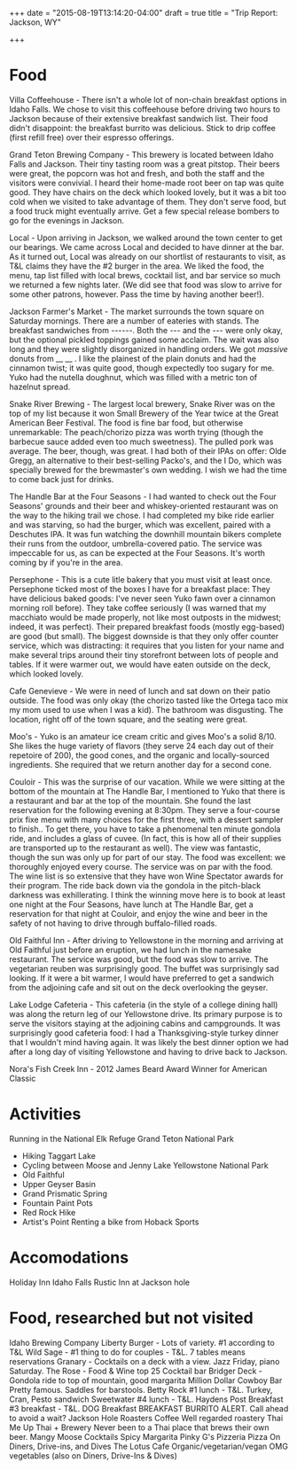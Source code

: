+++
date = "2015-08-19T13:14:20-04:00"
draft = true
title = "Trip Report: Jackson, WY"

+++

# Food

Villa Coffeehouse - There isn't a whole lot of non-chain breakfast options in
Idaho Falls. We chose to visit this coffeehouse before driving two hours to
Jackson because of their extensive breakfast sandwich list. Their food didn't
disappoint: the breakfast burrito was delicious. Stick to drip coffee (first
refill free) over their espresso offerings.

Grand Teton Brewing Company - This brewery is located between Idaho Falls and
Jackson. Their tiny tasting room was a great pitstop. Their beers were great,
the popcorn was hot and fresh, and both the staff and the visitors were
convivial. I heard their home-made root beer on tap was quite good. They have
chairs on the deck which looked lovely, but it was a bit too cold when we
visited to take advantage of them.  They don't serve food, but a food truck
might eventually arrive. Get a few special release bombers to go for the
evenings in Jackson.

Local - Upon arriving in Jackson, we walked around the town center to get our
bearings. We came across Local and decided to have dinner at the bar. As it
turned out, Local was already on our shortlist of restaurants to visit, as T&L
claims they have the #2 burger in the area. We liked the food, the menu, tap
list filled with local brews, cocktail list, and bar service so much we
returned a few nights later. (We did see that food was slow to arrive for some other
patrons, however. Pass the time by having another beer!).

Jackson Farmer's Market - The market surrounds the town square on Saturday
mornings. There are a number of eateries with stands. The breakfast sandwiches
from ------. Both the --- and the --- were only okay, but the optional pickled
toppings gained some acclaim. The wait was also long and they were slightly
disorganized in handling orders. We got *massive* donuts from  __ __ . I like
the plainest of the plain donuts and had the cinnamon twist; it was quite good,
though expectedly too sugary for me. Yuko had the nutella doughnut, which was
filled with a metric ton of hazelnut spread.

Snake River Brewing - The largest local brewery, Snake River was on the top of
my list because it won Small Brewery of the Year twice at the Great American
Beer Festival. The food is fine bar food, but otherwise unremarkable: The
peach/chorizo pizza was worth trying (though the barbecue sauce added even too
much sweetness). The pulled pork was average. The beer, though, was great. I
had both of their IPAs on offer: Olde Gregg, an alternative to their
best-selling Packo's, and the I Do, which was specially brewed for the
brewmaster's own wedding. I wish we had the time to come back just for drinks.

The Handle Bar at the Four Seasons - I had wanted to check out the Four
Seasons' grounds and their beer and whiskey-oriented restaurant was on the way
to the hiking trail we chose. I had completed my bike ride earlier and was
starving, so had the burger, which was excellent, paired with a Deschutes IPA.
It was fun watching the downhill mountain bikers complete their runs from the
outdoor, umbrella-covered patio. The service was impeccable for us, as can be
expected at the Four Seasons. It's worth coming by if you're in the area.

Persephone - This is a cute litle bakery that you must visit at least once.
Persephone ticked most of the boxes I have for a breakfast place: They have
delicious baked goods: I've never seen Yuko fawn over a cinnamon morning roll
before). They take coffee seriously (I was warned that my
macchiato would be made properly, not like most outposts in the midwest;
indeed, it was perfect). Their prepared breakfast foods (mostly egg-based) are
good (but small). The biggest downside is that they only offer counter service,
which was distracting: it requires that you listen for your name and make
several trips around their tiny storefront between lots of people and tables.
If it were warmer out, we would have eaten outside on the deck, which looked
lovely.

Cafe Genevieve - We were in need of lunch and sat down on their patio outside.
The food was only okay (the chorizo tasted like the Ortega taco mix my mom used
to use when I was a kid). The bathroom was disgusting. The location, right off
of the town square, and the seating were great.

Moo's - Yuko is an amateur ice cream critic and gives Moo's a solid 8/10. She
likes the huge variety of flavors (they serve 24 each day out of their
repetoire of 200), the good cones, and the organic and locally-sourced
ingredients. She required that we return another day for a second cone.

Couloir - This was the surprise of our vacation. While we were sitting at the
bottom of the mountain at The Handle Bar, I mentioned to Yuko that there is a
restaurant and bar at the top of the mountain. She found the last reservation
for the following evening at 8:30pm. They serve a four-course prix fixe menu
with many choices for the first three, with a dessert sampler to finish.. To
get there, you have to take a phenomenal ten minute gondola ride, and includes
a glass of cuvee. (In fact, this is how all of their supplies are transported
up to the restaurant as well). The view was fantastic, though the sun was only
up for part of our stay. The food was excellent: we thoroughly enjoyed every
course. The service was on par with the food. The wine list is so extensive
that they have won Wine Spectator awards for their program. The ride back down
via the gondola in the pitch-black darkness was exhillerating. I think the
winning move here is to book at least one night at the Four Seasons, have lunch
at The Handle Bar, get a reservation for that night at Couloir, and enjoy the
wine and beer in the safety of not having to drive through buffalo-filled
roads.

Old Faithful Inn - After driving to Yellowstone in the morning and arriving at
Old Faithful just before an eruption, we had lunch in the namesake restaurant.
The service was good, but the food was slow to arrive. The vegetarian reuben
was surprisingly good. The buffet was surprisingly sad looking. If it were a
bit warmer, I would have preferred to get a sandwich from the adjoining cafe
and sit out on the deck overlooking the geyser.

Lake Lodge Cafeteria - This cafeteria (in the style of a college dining hall)
was along the return leg of our Yellowstone drive. Its primary purpose is to
serve the visitors staying at the adjoining cabins and campgrounds. It was
surprisingly good cafeteria food: I had a Thanksgiving-style turkey dinner that
I wouldn't mind having again. It was likely the best dinner option we had after
a long day of visiting Yellowstone and having to drive back to Jackson.

Nora's Fish Creek Inn - 2012 James Beard Award Winner for American Classic

# Activities

Running in the National Elk Refuge
Grand Teton National Park
  - Hiking Taggart Lake
  - Cycling between Moose and Jenny Lake
Yellowstone National Park
  - Old Faithful
  - Upper Geyser Basin
  - Grand Prismatic Spring
  - Fountain Paint Pots
  - Red Rock Hike 
  - Artist's Point
Renting a bike from Hoback Sports

# Accomodations

Holiday Inn Idaho Falls
Rustic Inn at Jackson hole

# Food, researched but not visited
Idaho Brewing Company
Liberty Burger - Lots of variety. #1 according to T&L
Wild Sage - #1 thing to do for couples - T&L. 7 tables means reservations
Granary - Cocktails on a deck with a view. Jazz Friday, piano Saturday.
The Rose  - Food & Wine top 25 Cocktail bar
Bridger Deck  - Gondola ride to top of mountain, good margarita
Million Dollar Cowboy Bar Pretty famous. Saddles for barstools.
Betty Rock  #1 lunch - T&L. Turkey, Cran, Pesto sandwich
Sweetwater  #4 lunch - T&L.
Haydens Post  Breakfast #3 breakfast - T&L.
DOG Breakfast BREAKFAST BURRITO ALERT. Call ahead to avoid a wait?
Jackson Hole Roasters Coffee  Well regarded roastery
Thai Me Up  Thai + Brewery  Never been to a Thai place that brews their own beer.
Mangy Moose Cocktails Spicy Margarita
Pinky G's Pizzeria  Pizza On Diners, Drive-ins, and Dives
The Lotus Cafe  Organic/vegetarian/vegan  OMG vegetables (also on Diners, Drive-Ins & Dives)

